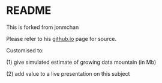 # README

This is forked from jonmchan

Please refer to his [github.io](https://jonmchan.github.io/debtclock/) page for source.

Customised to:

(1) give simulated estimate of growing data mountain (in Mb)

(2) add value to a live presentation on this subject
